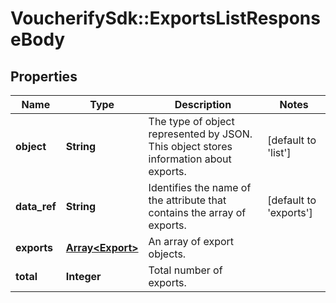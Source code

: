 # VoucherifySdk::ExportsListResponseBody

## Properties

| Name | Type | Description | Notes |
| ---- | ---- | ----------- | ----- |
| **object** | **String** | The type of object represented by JSON. This object stores information about exports. | [default to &#39;list&#39;] |
| **data_ref** | **String** | Identifies the name of the attribute that contains the array of exports. | [default to &#39;exports&#39;] |
| **exports** | [**Array&lt;Export&gt;**](Export.md) | An array of export objects. |  |
| **total** | **Integer** | Total number of exports. |  |

